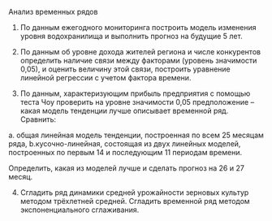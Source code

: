 Анализ временных рядов 

1. По данным ежегодного мониторинга построить модель изменения уровня водохранилища и выполнить прогноз на будущие 5 лет.
   
2. По данным об уровне дохода жителей региона и числе конкурентов определить наличие связи между факторами (уровень значимости 0,05), и оценить величину этой связи, построить уравнение линейной регрессии с учетом фактора времени.
   
3. По данным, характеризующим прибыль предприятия с помощью теста Чоу проверить на уровне значимости 0,05 предположение – какая модель тенденции лучше описывает временной ряд. Сравнить:

a. общая линейная модель тенденции, построенная по всем 25 месяцам ряда,
b.кусочно-линейная, состоящая из двух линейных моделей, построенных по первым 14 и последующим 11 периодам времени. 

Определить, какая из моделей лучше и сделать прогноз на 26 и 27 месяц.

4. Сгладить ряд динамики средней урожайности зерновых культур методом трёхлетней средней. Сгладить временной ряд методом экспоненциального сглаживания.
